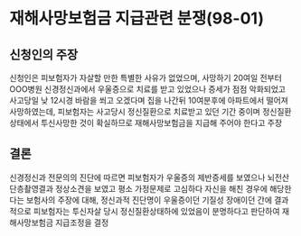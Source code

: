 # 재해사망보험금 지급관련 분쟁(98-01)

## 신청인의 주장
신청인은 피보험자가 자살할 만한 특별한 사유가 없었으며, 사망하기 20여일 전부터 OOO병원 신경정신과에서 우울증으로 치료를 받고 있었으나 증세가 점점 악화되었고 사고당일 낮 12시경 바람을 쐬고 오겠다며 집을 나간뒤 10여분후에 아파트에서 떨어져 사망하였는데, 피보험자는 사고당시 정신질환으로 치료받고 있던 기간 중이며 정신질환상태에서 투신사망한 것이 확실하므로 재해사망보험금을 지급해 주어야 한다고 주장

## 결론
신경정신과 전문의의 진단에 따르면 피보험자가 우울증의 제반증세를 보였으나 뇌전산단층촬영결과 정상소견을 보였고 평소 가정문제로 고심하다 자신을 해친 경우에 해당한다는 보험사의 주장에 대해, 정신과적 진단명이 우울증이던 기질성 장애이던 간에 결과적으로 피보험자는 투신자살 당시 정신질환상태하에 있었음이 분명하다고 판단하여 재해사망보험금 지급조정을 결정
